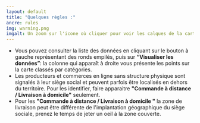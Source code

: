 ```yaml
---
layout: default
title: "Quelques règles :"
ancre: rules
img: warning.png
imgalt: Un zoom sur l'icone où cliquer pour voir les calques de la carte
---
```

  - Vous pouvez consulter la liste des données en cliquant sur le bouton à gauche représentant des ronds empilés, puis sur **“Visualiser les données”**: la colonne qui apparaît à droite vous présente les points sur la carte classés par catégories.
  - Les producteurs et commerces en ligne sans structure physique sont signalés à leur siège social et peuvent parfois être localisés en dehors du territoire. Pour les identifier, faire apparaitre **"Commande à distance / Livraison à domicile"** seulement.
  - Pour les **"Commande à distance / Livraison à domicile "** la zone de livraison peut être différente de l'implantation géographique du siège sociale, prenez le temps de jeter un oeil à la zone couverte.